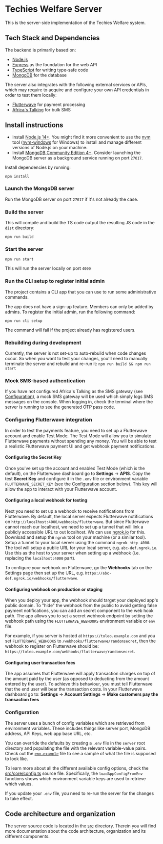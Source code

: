 # Techies Welfare Server

This is the server-side implementation of the Techies Welfare system.

## Tech Stack and Dependencies

The backend is primarily based on:
- [Node.js](https://nodejs.org/en/)
- [Express](https://expressjs.com/) as the foundation for the web API
- [TypeScript](https://www.typescriptlang.org/) for writing type-safe code
- [MongoDB](https://www.mongodb.com/) for the database

The server also integrates with the following external services or APIs, which may require to acquire and configure your own API credentials in order to test them locally:
- [Flutterwave](https://developer.flutterwave.com/docs) for payment processing
- [Africa's Talking](https://developers.africastalking.com/) for bulk SMS

## Install instructions

- Install [Node.js 14+](https://nodejs.org/en/). You might find it more convenient to use the [nvm](https://github.com/nvm-sh/nvm) tool ([nvm-windows](https://github.com/coreybutler/nvm-windows) for Windows) to install and manage different versions of Node.js on your machine.
- Install [MongoDB Community Edition 4+](https://docs.mongodb.com/manual/installation/). Consider launching the MongoDB server as a background service running on port `27017`.

Install dependencies by running:

```
npm install
```

### Launch the MongoDB server

Run the MongoDB server on port `27017` if it's not already the case.


### Build the server

This will compile and build the TS code output the resulting JS code in the `dist` directory:

```
npm run build
```

### Start the server

```
npm run start
```

This will run the server locally on port `4000`

### Run the CLI setup to register initial admin

The project contains a CLI app that you can use to run some administrative commands.

The app does not have a sign-up feature. Members can only be added by admins. To register the initial
admin, run the following command:

```
npm run cli setup
```

The command will fail if the project already has registered users.

### Rebuilding during development

Currently, the server is not set-up to auto-rebuild when code changes occur. So when you want to test your changes, you'll need to manually terminate the server and rebuild and re-run it: `npm run build && npm run start`

### Mock SMS-based authentication

If you have not configured Africa's Talking as the SMS gateway (see [Configuration](#configuration)), a mock SMS gateway will be used which simply logs SMS messages on the console. When logging in, check the terminal where the server is running to see the generated OTP pass code.

### Configuring Flutterwave integration

In order to test the payments feature, you need to set up a Flutterwave account and enable Test Mode. The Test Mode will allow you to simulate Flutterwave payments without spending any money. You will be able to test a realistic Flutterwave payment UI and get webhook payment notifications.

#### Configuring the Secret Key

Once you've set up the account and enabled Test Mode (which is the default), on the Flutterwave dashboard go to **Settings** -> **APIS**. Copy the test **Secret Key** and configure it in the `.env` file or environment variable `FLUTTERWAVE_SECRET_KEY` (see the [Configuration](#configuration) section below). This key will allow the app to interact with your Flutterwave account.

#### Configuring a local webhook for testing
Next you need to set up a webhook to receive notifications from Flutterwave. By default, the local server expects Flutterwave notifications on `http://localhost:4000/webhooks/flutterwave`. But since Flutterwave cannot reach our localhost, we need to set up a tunnel that will link a publicly accessible URL to out localhost. We can use [ngrok.io](https://ngrok.io/) for this. Download and setup the `ngrok` tool on your machine (or a similar tool). Setup a tunnel to your local server using the command `ngrok http 4000`. The tool will setup a public URL for your local server, e.g. `abc-def.ngrok.io`. Use this as the host to your server when setting up a webhook (i.e. replacing the `localhost:4000` part).

To configure your webhook on Flutterwave, go the **Webhooks** tab on the Settings page then set up the URL, e.g. `https://abc-def.ngrok.io/webhooks/flutterwave`.

#### Configuring webhook on production or staging
When you deploy your app, the webhook should target your deployed app's public domain. To "hide" the webhook from the public to avoid getting false payment notifications, you can add an secret component to the web hook path. The app allows you to set a secret webhook endpoint by setting the webhook path using the `FLUTTERWAVE_WEBHOOKS` environment variable or `env` file.

For example, if you server is hosted at `https://toleo.example.com` and you set `FLUTTERWAVE_WEBHOOKS` to `/webhooks/flutterwave/randomsecret`, then the webhook to register on Flutterwave should be: `https://toleo.example.com/webhooks/flutterwave/randomsecret`.


#### Configuring user transaction fees

The app assumes that Flutterwave will apply transaction charges on top of the amount paid by the user (as opposed to deducting from the amount entered by the user). To achieve this behaviour, you must tell Flutterwave that the end user will bear the transaction costs. In your Flutterwave dashboard go to: **Settings** -> **Account Settings** -> **Make customers pay the transaction fees**

### Configuration

The server uses a bunch of config variables which are retrieved from environment variables. These includes things like server port, MongoDB address, API Keys, web app base URL, etc.

You can override the defaults by creating a `.env` file in the `server` root directory and populating the file with the relevant variable-value pairs. Check out the [`env.example`](./env.example) file to see a sample of what the file is supposed to look like.

To learn more about all the different available config options, check the [src/core/config.ts](./src/core/config.ts) source file. Specifically, the `loadAppConfigFromEnv` functions shows which environment variable keys are used to retrieve which values.

If you update your `.env` file, you need to re-run the server for the changes to take effect.

## Code architecture and organization

The server source code is located in the [src](./src) directory. Therein you will find more documentation about the code architecture, organization and its different components.
